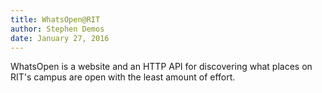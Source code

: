 ```yaml
---
title: WhatsOpen@RIT
author: Stephen Demos
date: January 27, 2016
---
```


WhatsOpen is a website and an HTTP API for discovering what places on RIT's
campus are open with the least amount of effort.
